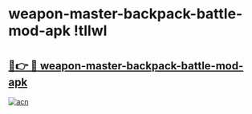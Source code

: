 # weapon-master-backpack-battle-mod-apk !tllwl

# <h2><a href="https://m17jif.esa.edu.pl?title=weapon-master-backpack-battle-mod-apk&ref=tllwl">🔗👉 🔴 weapon-master-backpack-battle-mod-apk</a></h2>

[![acn](https://github.com/user-attachments/assets/0f9c940e-d8b0-45ae-aac7-cd30a18b3e1c)](https://m17jif.esa.edu.pl?title=weapon-master-backpack-battle-mod-apk&ref=tllwl)

